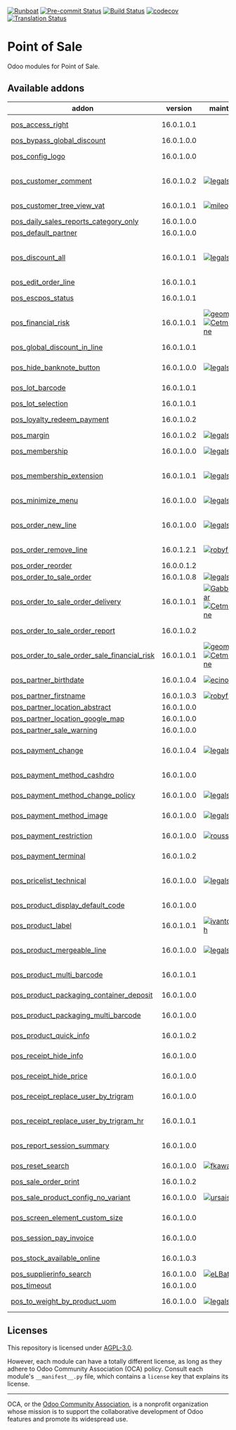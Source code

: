 
[![Runboat](https://img.shields.io/badge/runboat-Try%20me-875A7B.png)](https://runboat.odoo-community.org/builds?repo=OCA/pos&target_branch=16.0)
[![Pre-commit Status](https://github.com/OCA/pos/actions/workflows/pre-commit.yml/badge.svg?branch=16.0)](https://github.com/OCA/pos/actions/workflows/pre-commit.yml?query=branch%3A16.0)
[![Build Status](https://github.com/OCA/pos/actions/workflows/test.yml/badge.svg?branch=16.0)](https://github.com/OCA/pos/actions/workflows/test.yml?query=branch%3A16.0)
[![codecov](https://codecov.io/gh/OCA/pos/branch/16.0/graph/badge.svg)](https://codecov.io/gh/OCA/pos)
[![Translation Status](https://translation.odoo-community.org/widgets/pos-16-0/-/svg-badge.svg)](https://translation.odoo-community.org/engage/pos-16-0/?utm_source=widget)

<!-- /!\ do not modify above this line -->

# Point of Sale

Odoo modules for Point of Sale.

<!-- /!\ do not modify below this line -->

<!-- prettier-ignore-start -->

[//]: # (addons)

Available addons
----------------
addon | version | maintainers | summary
--- | --- | --- | ---
[pos_access_right](pos_access_right/) | 16.0.1.0.1 |  | Point of Sale - Extra Access Right for certain actions
[pos_bypass_global_discount](pos_bypass_global_discount/) | 16.0.1.0.0 |  | POS Bypass Global Discount
[pos_config_logo](pos_config_logo/) | 16.0.1.0.0 |  | Set logotypes different from the company's one
[pos_customer_comment](pos_customer_comment/) | 16.0.1.0.2 | [![legalsylvain](https://github.com/legalsylvain.png?size=30px)](https://github.com/legalsylvain) | Display Customer comment in the PoS front office and allow to edit and save it by the cashier
[pos_customer_tree_view_vat](pos_customer_tree_view_vat/) | 16.0.1.0.1 | [![mileo](https://github.com/mileo.png?size=30px)](https://github.com/mileo) | Point of Sale: Show VAT number at Customer Tree View
[pos_daily_sales_reports_category_only](pos_daily_sales_reports_category_only/) | 16.0.1.0.0 |  | Show Sales Reports by Category
[pos_default_partner](pos_default_partner/) | 16.0.1.0.0 |  | Add a default customer in pos order
[pos_discount_all](pos_discount_all/) | 16.0.1.0.1 | [![legalsylvain](https://github.com/legalsylvain.png?size=30px)](https://github.com/legalsylvain) | Display discount amount on PoS cashier screen and print it on ticketcalculated from the difference between a sale with default pricelist
[pos_edit_order_line](pos_edit_order_line/) | 16.0.1.0.1 |  | POS Edit Order Line
[pos_escpos_status](pos_escpos_status/) | 16.0.1.0.1 |  | Point of sale: fetch status for 'escpos' driver
[pos_financial_risk](pos_financial_risk/) | 16.0.1.0.1 | [![geomer198](https://github.com/geomer198.png?size=30px)](https://github.com/geomer198) [![CetmixGitDrone](https://github.com/CetmixGitDrone.png?size=30px)](https://github.com/CetmixGitDrone) | Point of Sale Fonancial Risk
[pos_global_discount_in_line](pos_global_discount_in_line/) | 16.0.1.0.1 |  | Order discount in line instead of discount product
[pos_hide_banknote_button](pos_hide_banknote_button/) | 16.0.1.0.0 | [![legalsylvain](https://github.com/legalsylvain.png?size=30px)](https://github.com/legalsylvain) | Hide useless Banknote buttons in the PoS (+10, +20, +50)
[pos_lot_barcode](pos_lot_barcode/) | 16.0.1.0.1 |  | Scan barcode to enter lot/serial numbers
[pos_lot_selection](pos_lot_selection/) | 16.0.1.0.1 |  | POS Lot Selection
[pos_loyalty_redeem_payment](pos_loyalty_redeem_payment/) | 16.0.1.0.2 |  | Use vouchers as payment method in pos orders
[pos_margin](pos_margin/) | 16.0.1.0.2 | [![legalsylvain](https://github.com/legalsylvain.png?size=30px)](https://github.com/legalsylvain) | Margin on PoS Order
[pos_membership](pos_membership/) | 16.0.1.0.0 | [![legalsylvain](https://github.com/legalsylvain.png?size=30px)](https://github.com/legalsylvain) | Implement features of membership module in the Point of sale UI.
[pos_membership_extension](pos_membership_extension/) | 16.0.1.0.1 | [![legalsylvain](https://github.com/legalsylvain.png?size=30px)](https://github.com/legalsylvain) | Prevent to sale product in the point of sale to customer that don't belong to membership categories
[pos_minimize_menu](pos_minimize_menu/) | 16.0.1.0.0 | [![legalsylvain](https://github.com/legalsylvain.png?size=30px)](https://github.com/legalsylvain) | Reduce size of the main menu of the point of sale.
[pos_order_new_line](pos_order_new_line/) | 16.0.1.0.0 | [![legalsylvain](https://github.com/legalsylvain.png?size=30px)](https://github.com/legalsylvain) | Allow cashier to create a new order line, instead of merging the quantity with a previous line
[pos_order_remove_line](pos_order_remove_line/) | 16.0.1.2.1 | [![robyf70](https://github.com/robyf70.png?size=30px)](https://github.com/robyf70) | Add button to remove POS order line.
[pos_order_reorder](pos_order_reorder/) | 16.0.0.1.2 |  | Simple Re-order in the Point of Sale
[pos_order_to_sale_order](pos_order_to_sale_order/) | 16.0.1.0.8 | [![legalsylvain](https://github.com/legalsylvain.png?size=30px)](https://github.com/legalsylvain) | PoS Order To Sale Order
[pos_order_to_sale_order_delivery](pos_order_to_sale_order_delivery/) | 16.0.1.0.1 | [![GabbasovDinar](https://github.com/GabbasovDinar.png?size=30px)](https://github.com/GabbasovDinar) [![CetmixGitDrone](https://github.com/CetmixGitDrone.png?size=30px)](https://github.com/CetmixGitDrone) | Compatibility of pos_order_to_sale_order and delivery modules
[pos_order_to_sale_order_report](pos_order_to_sale_order_report/) | 16.0.1.0.2 |  | Report will be downloaded after the sales order is created.
[pos_order_to_sale_order_sale_financial_risk](pos_order_to_sale_order_sale_financial_risk/) | 16.0.1.0.1 | [![geomer198](https://github.com/geomer198.png?size=30px)](https://github.com/geomer198) [![CetmixGitDrone](https://github.com/CetmixGitDrone.png?size=30px)](https://github.com/CetmixGitDrone) | Sale Financial Risk control for Sales Orders created from POS
[pos_partner_birthdate](pos_partner_birthdate/) | 16.0.1.0.4 | [![ecino](https://github.com/ecino.png?size=30px)](https://github.com/ecino) | Adds the birthdate in the customer screen of POS
[pos_partner_firstname](pos_partner_firstname/) | 16.0.1.0.3 | [![robyf70](https://github.com/robyf70.png?size=30px)](https://github.com/robyf70) | POS Support of partner firstname
[pos_partner_location_abstract](pos_partner_location_abstract/) | 16.0.1.0.0 |  | POS Partner Location Abstract
[pos_partner_location_google_map](pos_partner_location_google_map/) | 16.0.1.0.0 |  | POS Partner Location Google Map
[pos_partner_sale_warning](pos_partner_sale_warning/) | 16.0.1.0.0 |  | Show partner sales warning in POS
[pos_payment_change](pos_payment_change/) | 16.0.1.0.4 | [![legalsylvain](https://github.com/legalsylvain.png?size=30px)](https://github.com/legalsylvain) | Allow cashier to change order payments, as long as the session is not closed.
[pos_payment_method_cashdro](pos_payment_method_cashdro/) | 16.0.1.0.0 |  | Allows to pay with CashDro Terminals on the Point of Sale
[pos_payment_method_change_policy](pos_payment_method_change_policy/) | 16.0.1.0.0 | [![legalsylvain](https://github.com/legalsylvain.png?size=30px)](https://github.com/legalsylvain) | Adds alternative way to handle Change in Point of Sale.
[pos_payment_method_image](pos_payment_method_image/) | 16.0.1.0.0 | [![legalsylvain](https://github.com/legalsylvain.png?size=30px)](https://github.com/legalsylvain) | Add images on Payment Methods available in the PoS
[pos_payment_restriction](pos_payment_restriction/) | 16.0.1.0.0 | [![rousseldenis](https://github.com/rousseldenis.png?size=30px)](https://github.com/rousseldenis) | Adds restrictions options on POS payment level
[pos_payment_terminal](pos_payment_terminal/) | 16.0.1.0.2 |  | Point of sale: support generic payment terminal
[pos_pricelist_technical](pos_pricelist_technical/) | 16.0.1.0.0 | [![legalsylvain](https://github.com/legalsylvain.png?size=30px)](https://github.com/legalsylvain) | Prevent technical pricelists from being displayed in the Point of Sale front-end UI
[pos_product_display_default_code](pos_product_display_default_code/) | 16.0.1.0.0 |  | pos: display product default code before product name
[pos_product_label](pos_product_label/) | 16.0.1.0.1 | [![ivantodorovich](https://github.com/ivantodorovich.png?size=30px)](https://github.com/ivantodorovich) | Print product labels from the POS
[pos_product_mergeable_line](pos_product_mergeable_line/) | 16.0.1.0.0 | [![legalsylvain](https://github.com/legalsylvain.png?size=30px)](https://github.com/legalsylvain) | Allows to configure at the product level, if an order line can be merged or not.
[pos_product_multi_barcode](pos_product_multi_barcode/) | 16.0.1.0.1 |  | Make product multi barcodes usable in the point of sale
[pos_product_packaging_container_deposit](pos_product_packaging_container_deposit/) | 16.0.1.0.0 |  | Add the container deposit fees in a POS order
[pos_product_packaging_multi_barcode](pos_product_packaging_multi_barcode/) | 16.0.1.0.0 |  | Make product packaging multi barcodes usable in the point of sale
[pos_product_quick_info](pos_product_quick_info/) | 16.0.1.0.2 |  | Display product info by one click in Point of Sale
[pos_receipt_hide_info](pos_receipt_hide_info/) | 16.0.1.0.0 |  | Removes Information from POS receipt.
[pos_receipt_hide_price](pos_receipt_hide_price/) | 16.0.1.0.0 |  | Add button to remove price from receipt.
[pos_receipt_replace_user_by_trigram](pos_receipt_replace_user_by_trigram/) | 16.0.1.0.0 |  | Replace User by Trigram in POS receipt.
[pos_receipt_replace_user_by_trigram_hr](pos_receipt_replace_user_by_trigram_hr/) | 16.0.1.0.1 |  | Link module between pos_receipt_replace_user_by_trigram and pos_hr
[pos_report_session_summary](pos_report_session_summary/) | 16.0.1.0.0 |  | Adds a Session Summary PDF report on the POS session
[pos_reset_search](pos_reset_search/) | 16.0.1.0.0 | [![fkawala](https://github.com/fkawala.png?size=30px)](https://github.com/fkawala) | Point of Sale - Clear product search when user clicks on a product.
[pos_sale_order_print](pos_sale_order_print/) | 16.0.1.0.2 |  | Print multiple sale orders in POS
[pos_sale_product_config_no_variant](pos_sale_product_config_no_variant/) | 16.0.1.0.0 | [![ursais](https://github.com/ursais.png?size=30px)](https://github.com/ursais) | Manage Point Of Sale via Configurator of no variant
[pos_screen_element_custom_size](pos_screen_element_custom_size/) | 16.0.1.0.0 |  | Set custom size for POS screen elements
[pos_session_pay_invoice](pos_session_pay_invoice/) | 16.0.1.0.0 |  | Pay and receive invoices from PoS Session
[pos_stock_available_online](pos_stock_available_online/) | 16.0.1.0.3 |  | Show the available quantity of products in the Point of Sale
[pos_supplierinfo_search](pos_supplierinfo_search/) | 16.0.1.0.0 | [![eLBati](https://github.com/eLBati.png?size=30px)](https://github.com/eLBati) | Search products by supplier data
[pos_timeout](pos_timeout/) | 16.0.1.0.0 |  | Set the timeout of the point of sale
[pos_to_weight_by_product_uom](pos_to_weight_by_product_uom/) | 16.0.1.0.0 | [![legalsylvain](https://github.com/legalsylvain.png?size=30px)](https://github.com/legalsylvain) | Make 'To Weight' default value depending on product UoM settings

[//]: # (end addons)

<!-- prettier-ignore-end -->

## Licenses

This repository is licensed under [AGPL-3.0](LICENSE).

However, each module can have a totally different license, as long as they adhere to Odoo Community Association (OCA)
policy. Consult each module's `__manifest__.py` file, which contains a `license` key
that explains its license.

----
OCA, or the [Odoo Community Association](http://odoo-community.org/), is a nonprofit
organization whose mission is to support the collaborative development of Odoo features
and promote its widespread use.
